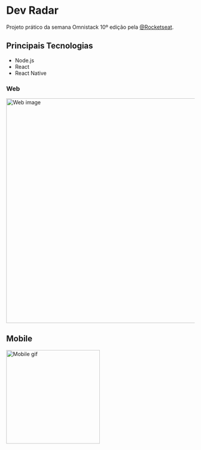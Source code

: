 # Dev Radar

Projeto prático da semana Omnistack 10º edição pela [@Rocketseat](https://rocketseat.com.br/).

## Principais Tecnologias

* Node.js
* React
* React Native

### Web

<img src="https://i.imgur.com/lbz3cEW.png" alt="Web image" width="600">

## Mobile

<img src="https://i.imgur.com/a3A7JzB.gif" alt="Mobile gif" width="250">
